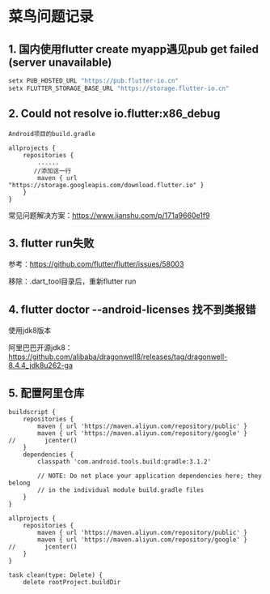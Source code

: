 # 菜鸟问题记录

## 1. 国内使用flutter create myapp遇见pub get failed (server unavailable)

```powershell
setx PUB_HOSTED_URL "https://pub.flutter-io.cn"
setx FLUTTER_STORAGE_BASE_URL "https://storage.flutter-io.cn"
```

## 2. Could not resolve io.flutter:x86_debug

```shell
Android项目的build.gradle 

allprojects {
    repositories {
        ......
       //添加这一行
        maven { url "https://storage.googleapis.com/download.flutter.io" }
    }
}
```

常见问题解决方案：https://www.jianshu.com/p/171a9660e1f9

## 3. flutter run失败

参考：https://github.com/flutter/flutter/issues/58003

移除：.dart_tool目录后，重新flutter run

## 4. flutter doctor --android-licenses 找不到类报错

使用jdk8版本

阿里巴巴开源jdk8：https://github.com/alibaba/dragonwell8/releases/tag/dragonwell-8.4.4_jdk8u262-ga

## 5. 配置阿里仓库

```shell
buildscript {
    repositories {
        maven { url 'https://maven.aliyun.com/repository/public' }
        maven { url 'https://maven.aliyun.com/repository/google' }
//        jcenter()
    }
    dependencies {
        classpath 'com.android.tools.build:gradle:3.1.2'
 
        // NOTE: Do not place your application dependencies here; they belong
        // in the individual module build.gradle files
    }
}
 
allprojects {
    repositories {
        maven { url 'https://maven.aliyun.com/repository/public' }
        maven { url 'https://maven.aliyun.com/repository/google' }
//        jcenter()
    }
}
 
task clean(type: Delete) {
    delete rootProject.buildDir

```

